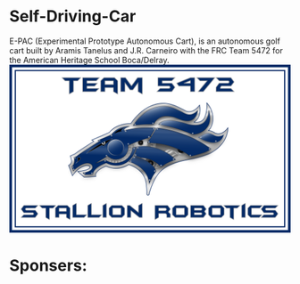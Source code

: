 # Self-Driving-Car
E-PAC (Experimental Prototype Autonomous Cart), is an autonomous golf cart built by Aramis Tanelus and J.R. Carneiro with the FRC Team 5472 for the American Heritage School Boca/Delray.
![5472](Robotics-Logo-Vid.png)
# Sponsers:

